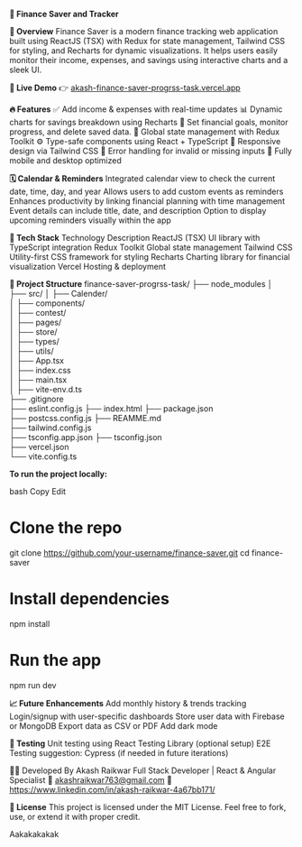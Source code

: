 
**💸 Finance Saver and Tracker**

**📘 Overview**
Finance Saver is a modern finance tracking web application built using ReactJS (TSX) with Redux for state management, Tailwind CSS for styling, and Recharts for dynamic visualizations. It helps users easily monitor their income, expenses, and savings using interactive charts and a sleek UI.

**🚀 Live Demo**
👉 [akash-finance-saver-progrss-task.vercel.app](https://akash-finance-saver-progrss-task.vercel.app/)

**🔥 Features**
✅ Add income & expenses with real-time updates
📊 Dynamic charts for savings breakdown using Recharts
🎯 Set financial goals, monitor progress, and delete saved data.
🧠 Global state management with Redux Toolkit
⚙️ Type-safe components using React + TypeScript
🧩 Responsive design via Tailwind CSS
🚫 Error handling for invalid or missing inputs
📱 Fully mobile and desktop optimized

**🗓️ Calendar & Reminders**
Integrated calendar view to check the current date, time, day, and year
Allows users to add custom events as reminders
Enhances productivity by linking financial planning with time management
Event details can include title, date, and description
Option to display upcoming reminders visually within the app

**🧰 Tech Stack**
Technology	Description
ReactJS (TSX)	UI library with TypeScript integration
Redux Toolkit	Global state management
Tailwind CSS	Utility-first CSS framework for styling
Recharts	Charting library for financial visualization
Vercel	Hosting & deployment


**📁 Project Structure**
finance-saver-progrss-task/
├── node_modules
│                 
├── src/
│   ├── Calender/                 
│   ├── components/              
│   ├── contest/                
│   ├── pages/                   
│   ├── store/                  
│   ├── types/                  
│   ├── utils/                  
│   ├── App.tsx                 
│   ├── index.css                  
│   ├── main.tsx                 
│   ├── vite-env.d.ts                 
├── .gitignore                   
├── eslint.config.js
├── index.html
├── package.json         
├── postcss.config.js
├── REAMME.md        
├── tailwind.config.js           
├── tsconfig.app.json 
├── tsconfig.json  
├── vercel.json      
└── vite.config.ts

**To run the project locally:**

bash
Copy
Edit
# Clone the repo
git clone https://github.com/your-username/finance-saver.git
cd finance-saver

# Install dependencies
npm install

# Run the app
npm run dev


**📈 Future Enhancements**
 Add monthly history & trends tracking
 Login/signup with user-specific dashboards
 Store user data with Firebase or MongoDB
 Export data as CSV or PDF
 Add dark mode

**🧪 Testing**
Unit testing using React Testing Library (optional setup)
E2E Testing suggestion: Cypress (if needed in future iterations)

🧑‍💻 Developed By
Akash Raikwar
Full Stack Developer | React & Angular Specialist
📧 akashraikwar763@gmail.com
🔗 https://www.linkedin.com/in/akash-raikwar-4a67bb171/

**📜 License**
This project is licensed under the MIT License.
Feel free to fork, use, or extend it with proper credit.



Aakakakakak
